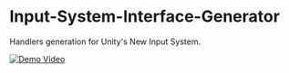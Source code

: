 # Input-System-Interface-Generator
Handlers generation for Unity's New Input System.

[![Demo Video](https://img.youtube.com/vi/jUhhhDH1TQA/0.jpg)](https://www.youtube.com/watch?v=jUhhhDH1TQA)
